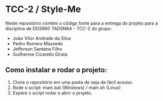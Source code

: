 # TCC-2 / Style-Me

Neste repositório contém o código fonte para a entrega do projeto para a disciplina de DDS960 TADSN6A - TCC-2 do grupo:
  - João Vitor Andrade da Silva
  - Pedro Romero Massedo
  - Jefferson Santana Filho
  - Guilherme Cicarello Girata

## Como instalar e rodar o projeto:

1. Clone o repositório em uma pasta de seja de fácil acesso.
2. Rode o script: main.bat (Windows) / main.sh (Linux)
3. Espere o script rodar e abrir o projeto.
